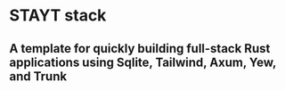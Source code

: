 # STAYT stack

## A template for quickly building full-stack Rust applications using Sqlite, Tailwind, Axum, Yew, and Trunk
